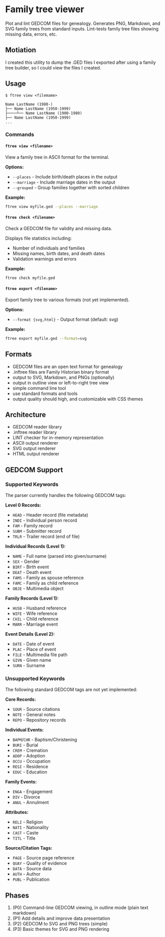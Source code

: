 # Family tree viewer

Plot and lint GEDCOM files for genealogy. Generates PNG, Markdown, and SVG family trees from standard inputs. Lint-tests family tree files showing missing data, errors, etc.

## Motiation

I created this utility to dump the .GED files I exported after using a family tree builder, so I could view the files I created.

## Usage

```
$ ftree view <filemame>

Name LastName (1980-)
├── Name LastName (1950-1999)
├────┴── Name LastName (1900-1980)
├── Name LastName (1950-1999)
...
```

### Commands

#### `ftree view <filename>`

View a family tree in ASCII format for the terminal.

**Options:**
- `--places` - Include birth/death places in the output
- `--marriage` - Include marriage dates in the output  
- `--grouped` - Group families together with sorted children

**Example:**
```bash
ftree view myfile.ged --places --marriage
```

#### `ftree check <filename>`

Check a GEDCOM file for validity and missing data.

Displays file statistics including:
- Number of individuals and families
- Missing names, birth dates, and death dates
- Validation warnings and errors

**Example:**
```bash
ftree check myfile.ged
```

#### `ftree export <filename>`

Export family tree to various formats (not yet implemented).

**Options:**
- `--format {svg,html}` - Output format (default: svg)

**Example:**
```bash
ftree export myfile.ged --format=svg
``` 

## Formats

- GEDCOM files are an open text format for genealogy
- .inftree files are Family Historian binary format
- output to SVG, Markdown, and PNGs (optionally)
- output in outline view or left-to-right tree view
- simple command line tool
- use standard formats and tools
- output quality should high, and customizable with CSS themes

## Architecture

- GEDCOM reader library
- .inftree reader library
- LINT checker for in-memory representation
- ASCII output renderer
- SVG output renderer
- HTML output renderer

## GEDCOM Support

### Supported Keywords

The parser currently handles the following GEDCOM tags:

**Level 0 Records:**
- `HEAD` - Header record (file metadata)
- `INDI` - Individual person record
- `FAM` - Family record
- `SUBM` - Submitter record
- `TRLR` - Trailer record (end of file)

**Individual Records (Level 1):**
- `NAME` - Full name (parsed into given/surname)
- `SEX` - Gender
- `BIRT` - Birth event
- `DEAT` - Death event
- `FAMS` - Family as spouse reference
- `FAMC` - Family as child reference
- `OBJE` - Multimedia object

**Family Records (Level 1):**
- `HUSB` - Husband reference
- `WIFE` - Wife reference
- `CHIL` - Child reference
- `MARR` - Marriage event

**Event Details (Level 2):**
- `DATE` - Date of event
- `PLAC` - Place of event
- `FILE` - Multimedia file path
- `GIVN` - Given name
- `SURN` - Surname

### Unsupported Keywords

The following standard GEDCOM tags are not yet implemented:

**Core Records:**
- `SOUR` - Source citations
- `NOTE` - General notes
- `REPO` - Repository records

**Individual Events:**
- `BAPM`/`CHR` - Baptism/Christening
- `BURI` - Burial
- `CREM` - Cremation
- `ADOP` - Adoption
- `OCCU` - Occupation
- `RESI` - Residence
- `EDUC` - Education

**Family Events:**
- `ENGA` - Engagement
- `DIV` - Divorce
- `ANUL` - Annulment

**Attributes:**
- `RELI` - Religion
- `NATI` - Nationality
- `CAST` - Caste
- `TITL` - Title

**Source/Citation Tags:**
- `PAGE` - Source page reference
- `QUAY` - Quality of evidence
- `DATA` - Source data
- `AUTH` - Author
- `PUBL` - Publication

## Phases

1. (P0) Command-line GEDCOM viewing, in outline mode (plain text markdown)
1. (P1) Add details and improve data presentation
2. (P2) GEDCOM to SVG and PNG trees (simple)
3. (P3) Basic themes for SVG and PNG rendering